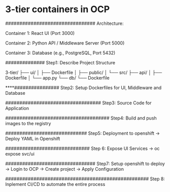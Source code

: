 # 3-tier containers in OCP

################################
Architecture:


Container 1: React UI (Port 3000)


Container 2: Python API / Middleware Server (Port 5000)


Container 3: Database (e.g., PostgreSQL, Port 5432)



##############
Step1: Describe Project Structure

3-tier/
├── ui/
│   ├── Dockerfile
│   ├── public/
│   └── src/
├── api/
│   ├── Dockerfile
│   └── app.py
└── db/
    └── Dockerfile



****################
Step2: Setup Dockerfiles for UI, Middleware and Database




##################################
Step3: Source Code for Application




#####################################
Step4: Build and push images to the registry


#############################
Step5: Deployment to openshift 
  -> Deploy YAML in Openshift 

  
##############################
Step 6: Expose UI Services
 -> oc expose svc/ui

 
 
 ################################
 Step7: Setup openshift to deploy
 -> Login to OCP
 -> Create project 
 -> Apply Configuration


###################################################
Step 8: Inplement CI/CD to automate the entire process

 







